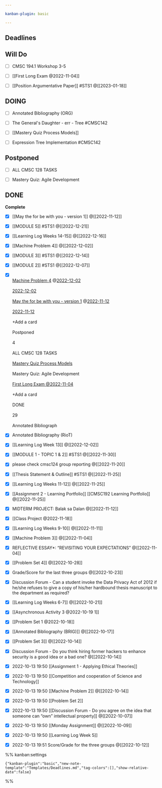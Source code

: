 ```yaml
---

kanban-plugin: basic

---
```


## Deadlines



## Will Do

- [ ] CMSC 194.1 Workshop 3-5
- [ ] [[First Long Exam @2022-11-04]]
- [ ] [[Position Argumentative Paper]] #STS1 @[[2023-01-18]]


## DOING

- [ ] Annotated Bibliography (ORG)
- [ ] The General's Daughter - err - Tree #CMSC142
- [ ] [[Mastery Quiz  Process Models]]
- [ ] Expression Tree Implementation #CMSC142


## Postponed

- [ ] ALL CMSC 128 TASKS
- [ ] Mastery Quiz: Agile Development


## DONE

**Complete**
- [x] [[May the for be with you - version 1]] @[[2022-11-12]]
- [x] [[MODULE 5]]  #STS1 @[[2022-12-21]]
- [x] [[Learning Log  Weeks 14-15]] @[[2022-12-16]]
- [x] [[Machine Problem 4]] @[[2022-12-02]]
- [x] [[MODULE 3]] #STS1 @[[2022-12-14]]
- [x] [[MODULE 2]] #STS1 @[[2022-12-07]]
- [x] [  <br>Machine Problem 4](app://obsidian.md/Machine%20Problem%204) @[2022-12-02](app://obsidian.md/2022-12-02)<br><br>[2022-12-02](app://obsidian.md/2022-12-02)<br><br>[May the for be with you - version 1](app://obsidian.md/May%20the%20for%20be%20with%20you%20-%20version%201) @[2022-11-12](app://obsidian.md/2022-11-12)<br><br>[2022-11-12](app://obsidian.md/2022-11-12)<br><br>+Add a card<br><br>Postponed<br><br>4<br><br>ALL CMSC 128 TASKS<br><br>[Mastery Quiz Process Models](app://obsidian.md/Mastery%20Quiz%20%20Process%20Models)<br><br>Mastery Quiz: Agile Development<br><br>[First Long Exam @2022-11-04](app://obsidian.md/First%20Long%20Exam%20@2022-11-04)<br><br>+Add a card<br><br>DONE<br><br>29<br><br>Annotated Bibliograph
- [x] Annotated Bibliography (RioT)
- [x] [[Learning Log  Week 13]] @[[2022-12-02]]
- [x] [[MODULE 1 - TOPIC 1 & 2]] #STS1 @[[2022-11-30]]
- [x] please check cmsc124 group reporting @[[2022-11-20]]
- [x] [[Thesis Statement & Outline]] #STS1 @[[2022-11-25]]
- [x] [[Learning Log  Weeks 11-12]] @[[2022-11-25]]
- [x] [[Assignment 2 - Learning Portfolio]] [[CMSC192 Learning Portfolio]] @[[2022-11-25]]
- [x] MIDTERM PROJECT: Balak sa Dalan @[[2022-11-12]]
- [x] [[Class Project @2022-11-18]]
- [x] [[Learning Log  Weeks 9-10]] @[[2022-11-11]]
- [x] [[Machine Problem 3]] @[[2022-11-04]]
- [x] REFLECTIVE ESSAY*: “REVISITING YOUR EXPECTATIONS” @[[2022-11-04]]
- [x] [[Problem Set 4]] @[[2022-10-28]]
- [x] Grade/Score for the last three groups @[[2022-10-23]]
- [x] Discussion Forum - Can a student invoke the Data Privacy Act of 2012 if he/she refuses to give a copy of his/her hardbound thesis manuscript to the department as required?
- [x] [[Learning Log  Weeks 6-7]] @[[2022-10-21]]
- [x] [[Asynchronous Activity 3 @2022-10-19 1]]
- [x] [[Problem Set 1 @2022-10-18]]
- [x] [[Annotated Bibliography (BRIG)]] @[[2022-10-17]]
- [x] [[Problem Set 3]] @[[2022-10-14]]
- [x] Discussion Forum - Do you think hiring former hackers to enhance security is a good idea or a bad one? @[[2022-10-14]]
- [x] 2022-10-13 19:50 [[Assignment 1 - Applying Ethical Theories]]
- [x] 2022-10-13 19:50 [[Competition and cooperation of Science and Technology]]
- [x] 2022-10-13 19:50 [[Machine Problem 2]] @[[2022-10-14]]
- [x] 2022-10-13 19:50 [[Problem Set 2]]
- [x] 2022-10-13 19:50 [[Discussion Forum - Do you agree on the idea that someone can “own” intellectual property]] @[[2022-10-07]]
- [x] 2022-10-13 19:50 [[Monday Assignment]] @[[2022-10-09]]
- [x] 2022-10-13 19:50 [[Learning Log  Week 5]]
- [x] 2022-10-13 19:51 Score/Grade for the three groups @[[2022-10-12]]




%% kanban:settings
```
{"kanban-plugin":"basic","new-note-template":"Templates/Deadlines.md","tag-colors":[],"show-relative-date":false}
```
%%